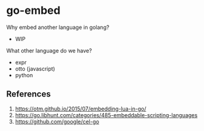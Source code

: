 # go-embed


Why embed another language in golang?
- WIP

What other language do we have?

- expr
- otto (javascript)
- python

## References

1. https://otm.github.io/2015/07/embedding-lua-in-go/
2. https://go.libhunt.com/categories/485-embeddable-scripting-languages
3. https://github.com/google/cel-go
